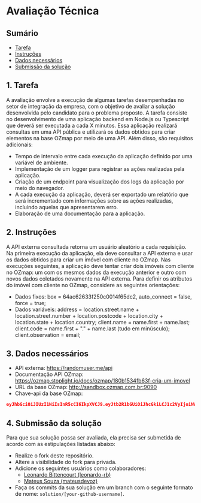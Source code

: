 # Avaliação Técnica

<a id="sumario"></a>
## Sumário

<!-- TOC -->
  * [Tarefa](#tarefa)
  * [Instruções](#instrucoes)
  * [Dados necessários](#dados)
  * [Submissão da solução](#submissao)
<!-- /TOC -->

<a id="tarefa"></a>
## 1. Tarefa

 A avaliação envolve a execução de algumas tarefas desempenhadas no setor de integração da empresa, com o objetivo de avaliar a solução desenvolvida pelo candidato para o problema proposto. 
 A tarefa consiste no desenvolvimento de uma aplicação backend em Node.js ou Typescript que deverá ser executada a cada X minutos. Essa aplicação realizará consultas em uma API pública e utilizará os dados obtidos para criar elementos na base OZmap por meio de uma API. Além disso, são requisitos adicionais:
 * Tempo de intervalo entre cada execução da aplicação definido por uma variável de ambiente.
 * Implementação de um logger para registrar as ações realizadas pela aplicação.
 * Criação de um endpoint para visualização dos logs da aplicação por meio do navegador.
 * A cada execução da aplicação, deverá ser exportado um relatório que será incrementado com informações sobre as ações realizadas, incluindo aquelas que apresentarem erro.
 * Elaboração de uma documentação para a aplicação.
 
<a id="instrucoes"></a>
## 2. Instruções

 A API externa consultada retorna um usuário aleatório a cada requisição. Na primeira execução da aplicação, ela deve consultar a API externa e usar os dados obtidos para criar um imóvel com cliente no OZmap. Nas execuções seguintes, a aplicação deve tentar criar dois imóveis com cliente no OZmap: um com os mesmos dados da execução anterior e outro com novos dados coletados novamente na API externa. Para definir os atributos do imóvel com cliente no OZmap, considere as seguintes orientações:
 * Dados fixos: box = 64ac62633f250c0014f65dc2, auto_connect = false, force = true;
 * Dados variáveis:
   address = location.street.name + location.street.number + location.postcode + location.city + location.state + location.country;
   client.name = name.first + name.last;
   client.code = name.first + "." + name.last (tudo em minúsculo);
   client.observation = email;

<a id="dados"></a>
## 3. Dados necessários
* API externa: https://randomuser.me/api
* Documentação API OZmap: https://ozmap.stoplight.io/docs/ozmap/180b1534fb63f-cria-um-imovel
* URL da base OZmap: http://sandbox.ozmap.com.br:9090
* Chave-api da base OZmap:
```json
eyJhbGciOiJIUzI1NiIsInR5cCI6IkpXVCJ9.eyJtb2R1bGUiOiJhcGkiLCJ1c2VyIjoiNWQ5ZjNmYjgyMDAxNDEwMDA2NDdmNzY4IiwiY3JlYXRpb25EYXRlIjoiMjAyMy0wNy0xMFQxNTowMzoyOC4zOTBaIiwiaWF0IjoxNjg5MDAxNDA4fQ.rACa9_8wIp7FjbGHVEzvaQmtotsOvGnmQPf2Z1yMFw8
```

<a id="submissao"></a>
## 4. Submissão da solução

Para que sua solução possa ser avaliada, ela precisa ser submetida de acordo com as estipulações listadas abaixo:

* Realize o fork deste repositório.
* Altere a visibilidade do fork para privada.
* Adicione os seguintes usuários como colaboradores:
  - [Leonardo Bittencourt (leonardo-rb)](https://github.com/leonardo-rb)
  - [Mateus Souza (mateusdevoz)](https://github.com/mateusdevoz)
* Faça os commits da sua solução em um branch com o seguinte formato de nome: `solution/[your-github-username]`.
